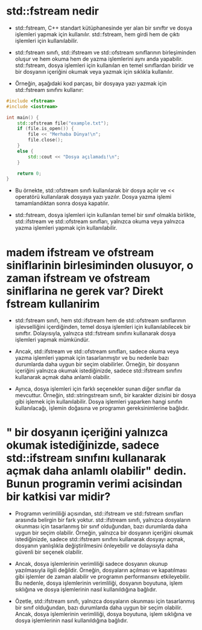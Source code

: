 # std::fstream nedir

- std::fstream, C++ standart kütüphanesinde yer alan bir sınıftır ve dosya işlemleri yapmak için kullanılır. std::fstream, hem girdi hem de çıktı işlemleri için kullanılabilir.

- std::fstream sınıfı, std::ifstream ve std::ofstream sınıflarının birleşiminden oluşur ve hem okuma hem de yazma işlemlerini aynı anda yapabilir. std::fstream, dosya işlemleri için kullanılan en temel sınıflardan biridir ve bir dosyanın içeriğini okumak veya yazmak için sıklıkla kullanılır.

- Örneğin, aşağıdaki kod parçası, bir dosyaya yazı yazmak için std::fstream sınıfını kullanır:

```CPP
#include <fstream>
#include <iostream>

int main() {
    std::ofstream file("example.txt");
    if (file.is_open()) {
        file << "Merhaba Dünya!\n";
        file.close();
    }
    else {
        std::cout << "Dosya açılamadı!\n";
    }

    return 0;
}

```

- Bu örnekte, std::ofstream sınıfı kullanılarak bir dosya açılır ve << operatörü kullanılarak dosyaya yazı yazılır. Dosya yazma işlemi tamamlandıktan sonra dosya kapatılır.

- std::fstream, dosya işlemleri için kullanılan temel bir sınıf olmakla birlikte, std::ifstream ve std::ofstream sınıfları, yalnızca okuma veya yalnızca yazma işlemleri yapmak için kullanılabilir.


# madem ifstream ve ofstream siniflarinin birlesiminden olusuyor, o zaman ifstream ve ofstream siniflarina ne gerek var? Direkt fstream kullanirim

- std::fstream sınıfı, hem std::ifstream hem de std::ofstream sınıflarının işlevselliğini içerdiğinden, temel dosya işlemleri için kullanılabilecek bir sınıftır. Dolayısıyla, yalnızca std::fstream sınıfını kullanarak dosya işlemleri yapmak mümkündür.

- Ancak, std::ifstream ve std::ofstream sınıfları, sadece okuma veya yazma işlemleri yapmak için tasarlanmıştır ve bu nedenle bazı durumlarda daha uygun bir seçim olabilirler. Örneğin, bir dosyanın içeriğini yalnızca okumak istediğinizde, sadece std::ifstream sınıfını kullanarak açmak daha anlamlı olabilir.

- Ayrıca, dosya işlemleri için farklı seçenekler sunan diğer sınıflar da mevcuttur. Örneğin, std::stringstream sınıfı, bir karakter dizisini bir dosya gibi işlemek için kullanılabilir. Dosya işlemleri yaparken hangi sınıfın kullanılacağı, işlemin doğasına ve programın gereksinimlerine bağlıdır.

# " bir dosyanın içeriğini yalnızca okumak istediğinizde, sadece std::ifstream sınıfını kullanarak açmak daha anlamlı olabilir" dedin. Bunun programin verimi acisindan bir katkisi var midir?

- Programın verimliliği açısından, std::ifstream ve std::fstream sınıfları arasında belirgin bir fark yoktur. std::ifstream sınıfı, yalnızca dosyaların okunması için tasarlanmış bir sınıf olduğundan, bazı durumlarda daha uygun bir seçim olabilir. Örneğin, yalnızca bir dosyanın içeriğini okumak istediğinizde, sadece std::ifstream sınıfını kullanarak dosyayı açmak, dosyanın yanlışlıkla değiştirilmesini önleyebilir ve dolayısıyla daha güvenli bir seçenek olabilir.

- Ancak, dosya işlemlerinin verimliliği sadece dosyanın okunup yazılmasıyla ilgili değildir. Örneğin, dosyaların açılması ve kapatılması gibi işlemler de zaman alabilir ve programın performansını etkileyebilir. Bu nedenle, dosya işlemlerinin verimliliği, dosyanın boyutuna, işlem sıklığına ve dosya işlemlerinin nasıl kullanıldığına bağlıdır.

- Özetle, std::ifstream sınıfı, yalnızca dosyaların okunması için tasarlanmış bir sınıf olduğundan, bazı durumlarda daha uygun bir seçim olabilir. Ancak, dosya işlemlerinin verimliliği, dosya boyutuna, işlem sıklığına ve dosya işlemlerinin nasıl kullanıldığına bağlıdır.
